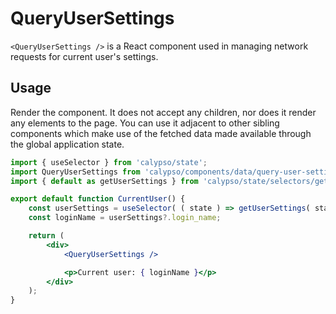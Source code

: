 # QueryUserSettings

`<QueryUserSettings />` is a React component used in managing network requests for current user's settings.

## Usage

Render the component. It does not accept any children, nor does it render any elements to the page. You can use it adjacent to other sibling components which make use of the fetched data made available through the global application state.

```jsx
import { useSelector } from 'calypso/state';
import QueryUserSettings from 'calypso/components/data/query-user-settings';
import { default as getUserSettings } from 'calypso/state/selectors/get-user-settings';

export default function CurrentUser() {
	const userSettings = useSelector( ( state ) => getUserSettings( state ) );
	const loginName = userSettings?.login_name;

	return (
		<div>
			<QueryUserSettings />

			<p>Current user: { loginName }</p>
		</div>
	);
}
```
